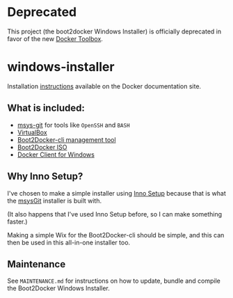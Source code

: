 # Deprecated

This project (the boot2docker Windows Installer) is officially deprecated in favor of the new [Docker Toolbox](https://www.docker.com/toolbox).

# windows-installer

Installation [instructions](https://docs.docker.com/installation/windows/) available on the Docker documentation site.

## What is included:

- [msys-git](http://msysgit.github.io/) for tools like `OpenSSH` and `BASH`
- [VirtualBox](https://www.virtualbox.org)
- [Boot2Docker-cli management tool](https://github.com/boot2docker/boot2docker-cli)
- [Boot2Docker ISO](https://github.com/boot2docker/boot2docker)
- [Docker Client for Windows](https://github.com/docker/docker)

## Why Inno Setup?

I've chosen to make a simple installer using [Inno Setup](http://www.jrsoftware.org/)
because that is what the [msysGit](http://git-scm.com/) installer is built with.

(It also happens that I've used Inno Setup before, so I can make something faster.)

Making a simple Wix for the Boot2Docker-cli should be simple, and this can then be
used in this all-in-one installer too.

## Maintenance

See `MAINTENANCE.md` for instructions on how to update, bundle and compile the
Boot2Docker Windows Installer.